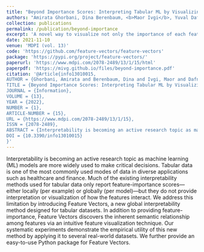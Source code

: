 ```yaml
---
title: "Beyond Importance Scores: Interpreting Tabular ML by Visualizing Feature Semantics"
authors: "Amirata Ghorbani, Dina Berenbaum, <b>Maor Ivgi</b>, Yuval Dafna and James Zou"
collection: publications
permalink: /publication/beyond-importance
excerpt: 'A novel way to visualize not only the importance of each feature in tabular data, but also the semantic meaning and relationships of features.'
date: 2021-11-10
venue: 'MDPI (vol. 13)'
code: 'https://github.com/feature-vectors/feature-vectors'
package: 'https://pypi.org/project/feature-vectors/'
paperurl: 'https://www.mdpi.com/2078-2489/13/1/15/html'
paperpdf: 'https://mivg.github.io/files/beyond-importance.pdf'
citation: '@Article{info13010015,
AUTHOR = {Ghorbani, Amirata and Berenbaum, Dina and Ivgi, Maor and Dafna, Yuval and Zou, James Y.},
TITLE = {Beyond Importance Scores: Interpreting Tabular ML by Visualizing Feature Semantics},
JOURNAL = {Information},
VOLUME = {13},
YEAR = {2022},
NUMBER = {1},
ARTICLE-NUMBER = {15},
URL = {https://www.mdpi.com/2078-2489/13/1/15},
ISSN = {2078-2489},
ABSTRACT = {Interpretability is becoming an active research topic as machine learning (ML) models are more widely used to make critical decisions. Tabular data are one of the most commonly used modes of data in diverse applications such as healthcare and finance. Much of the existing interpretability methods used for tabular data only report feature-importance scores&mdash;either locally (per example) or globally (per model)&mdash;but they do not provide interpretation or visualization of how the features interact. We address this limitation by introducing Feature Vectors, a new global interpretability method designed for tabular datasets. In addition to providing feature-importance, Feature Vectors discovers the inherent semantic relationship among features via an intuitive feature visualization technique. Our systematic experiments demonstrate the empirical utility of this new method by applying it to several real-world datasets. We further provide an easy-to-use Python package for Feature Vectors.},
DOI = {10.3390/info13010015}
}'
---
```

Interpretability is becoming an active research topic as machine learning (ML) models are more widely used to make critical decisions. Tabular data is one of the most commonly used modes of data in diverse applications such as healthcare and finance. Much of the existing interpretability methods used for tabular data only report feature-importance scores—either locally (per example) or globally (per model)—but they do not provide interpretation or visualization of how the features interact. We address this limitation by introducing Feature Vectors, a new global interpretability method designed for tabular datasets. In addition to providing feature-importance, Feature Vectors discovers the inherent semantic relationship among features via an intuitive feature visualization technique. Our systematic experiments demonstrate the empirical utility of this new method by applying it to several real-world datasets. We further provide an easy-to-use Python package for Feature Vectors.